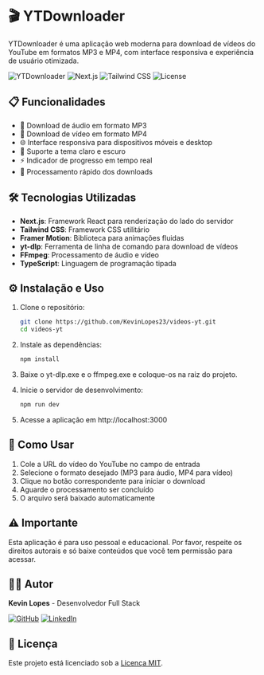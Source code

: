 # 🎬 YTDownloader

YTDownloader é uma aplicação web moderna para download de vídeos do YouTube em formatos MP3 e MP4, com interface responsiva e experiência de usuário otimizada.

![YTDownloader](https://img.shields.io/badge/YTDownloader-1.0.0-blue)
![Next.js](https://img.shields.io/badge/Next.js-14.2.3-black)
![Tailwind CSS](https://img.shields.io/badge/Tailwind-3.3.0-38B2AC)
![License](https://img.shields.io/badge/License-MIT-green)

## 📋 Funcionalidades

- 🎵 Download de áudio em formato MP3
- 🎥 Download de vídeo em formato MP4
- 🌐 Interface responsiva para dispositivos móveis e desktop
- 🌙 Suporte a tema claro e escuro
- ⚡ Indicador de progresso em tempo real
- 💾 Processamento rápido dos downloads

## 🛠️ Tecnologias Utilizadas

- **Next.js**: Framework React para renderização do lado do servidor
- **Tailwind CSS**: Framework CSS utilitário
- **Framer Motion**: Biblioteca para animações fluidas
- **yt-dlp**: Ferramenta de linha de comando para download de vídeos
- **FFmpeg**: Processamento de áudio e vídeo
- **TypeScript**: Linguagem de programação tipada

## ⚙️ Instalação e Uso

1. Clone o repositório:

   ```bash
   git clone https://github.com/KevinLopes23/videos-yt.git
   cd videos-yt
   ```

2. Instale as dependências:

   ```bash
   npm install
   ```

3. Baixe o yt-dlp.exe e o ffmpeg.exe e coloque-os na raiz do projeto.

4. Inicie o servidor de desenvolvimento:

   ```bash
   npm run dev
   ```

5. Acesse a aplicação em http://localhost:3000

## 📱 Como Usar

1. Cole a URL do vídeo do YouTube no campo de entrada
2. Selecione o formato desejado (MP3 para áudio, MP4 para vídeo)
3. Clique no botão correspondente para iniciar o download
4. Aguarde o processamento ser concluído
5. O arquivo será baixado automaticamente

## ⚠️ Importante

Esta aplicação é para uso pessoal e educacional. Por favor, respeite os direitos autorais e só baixe conteúdos que você tem permissão para acessar.

## 👨‍💻 Autor

**Kevin Lopes** - Desenvolvedor Full Stack

[![GitHub](https://img.shields.io/badge/GitHub-KevinLopes23-181717?style=for-the-badge&logo=github)](https://github.com/KevinLopes23)
[![LinkedIn](https://img.shields.io/badge/LinkedIn-Kevin_Lopes-0077B5?style=for-the-badge&logo=linkedin)](https://linkedin.com/in/kevin-lopes-151797221/)

## 📄 Licença

Este projeto está licenciado sob a [Licença MIT](LICENSE).
